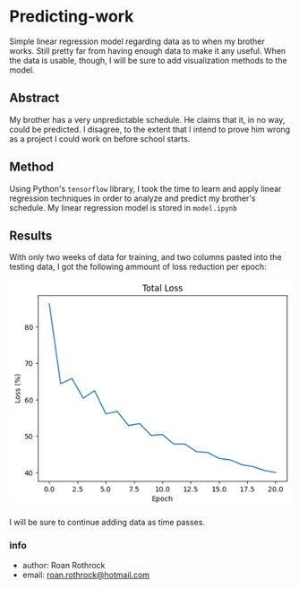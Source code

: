 # Predicting-work
Simple linear regression model regarding data as to when my brother works. Still pretty
far from having enough data to make it any useful. When the data is usable, though, I
will be sure to add visualization methods to the model.

## Abstract
My brother has a very unpredictable schedule. He claims that it, in no way, could be
predicted. I disagree, to the extent that I intend to prove him wrong as a project I
could work on before school starts.

## Method
Using Python's `tensorflow` library, I took the time to learn and apply linear regression
techniques in order to analyze and predict my brother's schedule. My linear regression
model is stored in `model.ipynb`

## Results
With only two weeks of data for training, and two columns pasted into the testing data, I
got the following ammount of loss reduction per epoch:

![Total loss graph](https://raw.githubusercontent.com/R-Rothrock/Predicting-work/408abbda67e4577b7d6352b3279c0336814d44e6/assets/asset1.png)

I will be sure to continue adding data as time passes.

### info
- author: Roan Rothrock
- email: roan.rothrock@hotmail.com